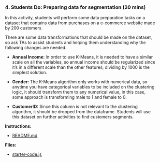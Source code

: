 ### 4. Students Do: Preparing data for segmentation (20 mins)

In this activity, students will perform some data preparation tasks on a dataset that contains data from purchases on a e-commerce website made by 200 customers.

There are some data transformations that should be made on the dataset, so ask TAs to assist students and helping them understanding why the following changes are needed.

* **Annual Income:** In order to use K-Means, it is needed to have a similar scale on all the variables, so annual income should be regularized since it’s in a different scale than the other features; dividing by 1000 is the simplest solution.

* **Gender:** The K-Means algorithm only works with numerical data, so anytime you have categorical variables to be included on the clustering logic, it should transform them to any numerical value, in this case, some approach is transforming male to 1 and female to 0.

* **CustomerID:** Since this column is not relevant to the clustering algorithm, it should be dropped from the dataframe.
Students will use this dataset on further activities to find customers segments.


**Instructions:**

* [README.md](Activities/02-Stu_Practice/README.md)

**Files:**

* [starter-code.js](Activities/02-Stu_Practice/Unsolved/starter-code.js)
